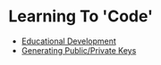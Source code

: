 # Learning To 'Code'

-   [Educational Development](./education_progress.md)
-   [Generating Public/Private Keys](./generate_keys.md)
